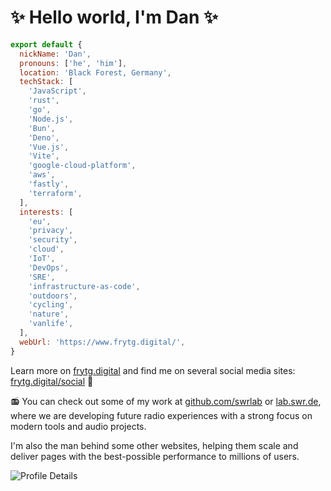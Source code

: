 # ✨ Hello world, I'm Dan ✨

```js
export default {
  nickName: 'Dan',
  pronouns: ['he', 'him'],
  location: 'Black Forest, Germany',
  techStack: [
    'JavaScript',
    'rust',
    'go',
    'Node.js',
    'Bun',
    'Deno',
    'Vue.js',
    'Vite',
    'google-cloud-platform',
    'aws',
    'fastly',
    'terraform',
  ],
  interests: [
    'eu',
    'privacy',
    'security',
    'cloud',
    'IoT',
    'DevOps',
    'SRE',
    'infrastructure-as-code',
    'outdoors',
    'cycling',
    'nature',
    'vanlife',
  ],
  webUrl: 'https://www.frytg.digital/',
}
```

Learn more on [frytg.digital](https://www.frytg.digital/) and find me on several social media sites: [frytg.digital/social](https://www.frytg.digital/social) 🤝

📻 You can check out some of my work at [github.com/swrlab](https://github.com/swrlab) or [lab.swr.de](https://lab.swr.de), where we are developing future radio experiences with a strong focus on modern tools and audio projects.

I'm also the man behind some other websites, helping them scale and deliver pages with the best-possible performance to millions of users.

![Profile Details](https://github-profile-summary-cards.vercel.app/api/cards/profile-details?username=frytg&theme=github_dark)

